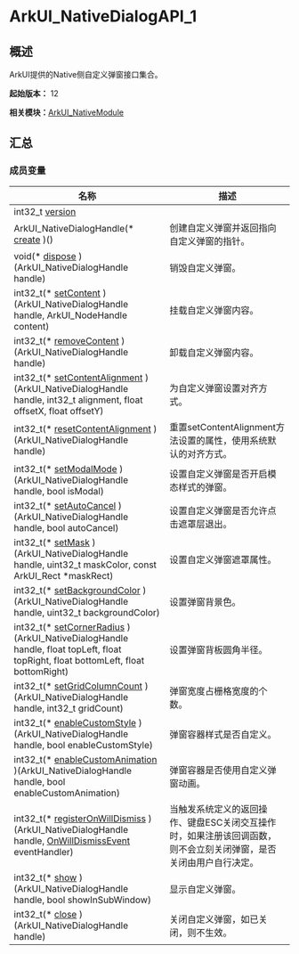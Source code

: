 # ArkUI_NativeDialogAPI_1


## 概述

ArkUI提供的Native侧自定义弹窗接口集合。

**起始版本：** 12

**相关模块：**[ArkUI_NativeModule](_ark_u_i___native_module.md)


## 汇总


### 成员变量

| 名称 | 描述 | 
| -------- | -------- |
| int32_t [version](_ark_u_i___native_module.md#version) |  | 
| ArkUI_NativeDialogHandle(\* [create](_ark_u_i___native_module.md#create) )() | 创建自定义弹窗并返回指向自定义弹窗的指针。  | 
| void(\* [dispose](_ark_u_i___native_module.md#dispose) )(ArkUI_NativeDialogHandle handle) | 销毁自定义弹窗。  | 
| int32_t(\* [setContent](_ark_u_i___native_module.md#setcontent) )(ArkUI_NativeDialogHandle handle, ArkUI_NodeHandle content) | 挂载自定义弹窗内容。  | 
| int32_t(\* [removeContent](_ark_u_i___native_module.md#removecontent) )(ArkUI_NativeDialogHandle handle) | 卸载自定义弹窗内容。  | 
| int32_t(\* [setContentAlignment](_ark_u_i___native_module.md#setcontentalignment) )(ArkUI_NativeDialogHandle handle, int32_t alignment, float offsetX, float offsetY) | 为自定义弹窗设置对齐方式。  | 
| int32_t(\* [resetContentAlignment](_ark_u_i___native_module.md#resetcontentalignment) )(ArkUI_NativeDialogHandle handle) | 重置setContentAlignment方法设置的属性，使用系统默认的对齐方式。  | 
| int32_t(\* [setModalMode](_ark_u_i___native_module.md#setmodalmode) )(ArkUI_NativeDialogHandle handle, bool isModal) | 设置自定义弹窗是否开启模态样式的弹窗。  | 
| int32_t(\* [setAutoCancel](_ark_u_i___native_module.md#setautocancel) )(ArkUI_NativeDialogHandle handle, bool autoCancel) | 设置自定义弹窗是否允许点击遮罩层退出。  | 
| int32_t(\* [setMask](_ark_u_i___native_module.md#setmask) )(ArkUI_NativeDialogHandle handle, uint32_t maskColor, const ArkUI_Rect \*maskRect) | 设置自定义弹窗遮罩属性。  | 
| int32_t(\* [setBackgroundColor](_ark_u_i___native_module.md#setbackgroundcolor) )(ArkUI_NativeDialogHandle handle, uint32_t backgroundColor) | 设置弹窗背景色。  | 
| int32_t(\* [setCornerRadius](_ark_u_i___native_module.md#setcornerradius) )(ArkUI_NativeDialogHandle handle, float topLeft, float topRight, float bottomLeft, float bottomRight) | 设置弹窗背板圆角半径。  | 
| int32_t(\* [setGridColumnCount](_ark_u_i___native_module.md#setgridcolumncount) )(ArkUI_NativeDialogHandle handle, int32_t gridCount) | 弹窗宽度占栅格宽度的个数。  | 
| int32_t(\* [enableCustomStyle](_ark_u_i___native_module.md#enablecustomstyle) )(ArkUI_NativeDialogHandle handle, bool enableCustomStyle) | 弹窗容器样式是否自定义。  | 
| int32_t(\* [enableCustomAnimation](_ark_u_i___native_module.md#enablecustomanimation) )(ArkUI_NativeDialogHandle handle, bool enableCustomAnimation) | 弹窗容器是否使用自定义弹窗动画。  | 
| int32_t(\* [registerOnWillDismiss](_ark_u_i___native_module.md#registeronwilldismiss) )(ArkUI_NativeDialogHandle handle, [OnWillDismissEvent](_ark_u_i___native_module.md#onwilldismissevent) eventHandler) | 当触发系统定义的返回操作、键盘ESC关闭交互操作时，如果注册该回调函数，则不会立刻关闭弹窗，是否关闭由用户自行决定。  | 
| int32_t(\* [show](_ark_u_i___native_module.md#show) )(ArkUI_NativeDialogHandle handle, bool showInSubWindow) | 显示自定义弹窗。  | 
| int32_t(\* [close](_ark_u_i___native_module.md#close) )(ArkUI_NativeDialogHandle handle) | 关闭自定义弹窗，如已关闭，则不生效。  | 
